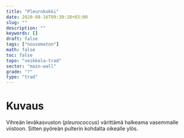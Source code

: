 ```yaml
---
title: "Pleurokokki"
date: 2020-08-16T09:39:18+03:00
slug: ""
description: ""
keywords: []
draft: false
tags: ["nousematon"]
math: false
toc: false
topo: "veikkola-trad"
sector: "main-wall"
grade: "?"
type: "trad"
---
```


# Kuvaus

Vihreän leväkasvuston (_pleurococcus_) värittämä halkeama vasemmalle viistoon. Sitten pyöreän pulterin kohdalta oikealle ylös.
